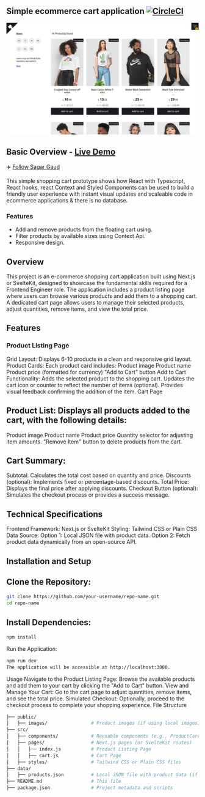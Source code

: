 ## Simple ecommerce cart application [![CircleCI](https://circleci.com/gh/jeffersonRibeiro/react-shopping-cart.svg?style=svg)](https://app.circleci.com/pipelines/github/SAGARGAUD01/shopping-cart)

<p align="center">

  <img src="./readme-banner.png">
</p>

## Basic Overview - [Live Demo](https://shopping-cart-9b1a1.firebaseapp.com/)


✈️ [Follow Sagar Gaud](https://www.linkedin.com/in/sagargaud332/)

This simple shopping cart prototype shows how React with Typescript, React hooks, react Context and Styled Components can be used to build a friendly user experience with instant visual updates and scaleable code in ecommerce applications & there is no database.

### Features

- Add and remove products from the floating cart using.
- Filter products by available sizes using Context Api.
- Responsive design.

<!--
## Getting started

Try playing with the code on CodeSandbox :)

[![Edit app](https://codesandbox.io/static/img/play-codesandbox.svg)](https://codesandbox.io/s/74rykw70qq)
 -->

## Overview
This project is an e-commerce shopping cart application built using Next.js or SvelteKit, designed to showcase the fundamental skills required for a Frontend Engineer role. The application includes a product listing page where users can browse various products and add them to a shopping cart. A dedicated cart page allows users to manage their selected products, adjust quantities, remove items, and view the total price.

## Features
### Product Listing Page
Grid Layout: Displays 6-10 products in a clean and responsive grid layout.
Product Cards: Each product card includes:
Product image
Product name
Product price (formatted for currency)
"Add to Cart" button
Add to Cart Functionality:
Adds the selected product to the shopping cart.
Updates the cart icon or counter to reflect the number of items (optional).
Provides visual feedback confirming the addition of the item.
Cart Page

## Product List: Displays all products added to the cart, with the following details:
Product image
Product name
Product price
Quantity selector for adjusting item amounts.
"Remove Item" button to delete products from the cart.

## Cart Summary:
Subtotal: Calculates the total cost based on quantity and price.
Discounts (optional): Implements fixed or percentage-based discounts.
Total Price: Displays the final price after applying discounts.
Checkout Button (optional): Simulates the checkout process or provides a success message.

## Technical Specifications
Frontend Framework: Next.js or SvelteKit
Styling: Tailwind CSS or Plain CSS
Data Source:
Option 1: Local JSON file with product data.
Option 2: Fetch product data dynamically from an open-source API.

## Installation and Setup
## Clone the Repository:
```sh
git clone https://github.com/your-username/repo-name.git
cd repo-name
```

## Install Dependencies:
```sh
npm install
```
Run the Application:
```sh
npm run dev
The application will be accessible at http://localhost:3000.
```

Usage
Navigate to the Product Listing Page: Browse the available products and add them to your cart by clicking the "Add to Cart" button.
View and Manage Your Cart: Go to the cart page to adjust quantities, remove items, and see the total price.
Simulated Checkout: Optionally, proceed to the checkout process to complete your shopping experience.
File Structure

```sh
├── public/
│   ├── images/                # Product images (if using local images)
├── src/
│   ├── components/            # Reusable components (e.g., ProductCard, CartItem)
│   ├── pages/                 # Next.js pages (or SvelteKit routes)
│   │   ├── index.js           # Product Listing Page
│   │   ├── cart.js            # Cart Page
│   ├── styles/                # Tailwind CSS or Plain CSS files
├── data/
│   ├── products.json          # Local JSON file with product data (if using)
├── README.md                  # This file
├── package.json               # Project metadata and scripts
